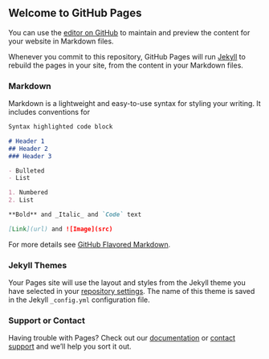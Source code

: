 ## Welcome to GitHub Pages	

 You can use the [editor on GitHub](https://github.com/nikhilraju/nikhilraju.github.io/edit/master/README.md) to maintain and preview the content for your website in Markdown files.	

 Whenever you commit to this repository, GitHub Pages will run [Jekyll](https://jekyllrb.com/) to rebuild the pages in your site, from the content in your Markdown files.	

 ### Markdown	

 Markdown is a lightweight and easy-to-use syntax for styling your writing. It includes conventions for	

 ```markdown	
Syntax highlighted code block	

 # Header 1	
## Header 2	
### Header 3	

 - Bulleted	
- List	

 1. Numbered	
2. List	

 **Bold** and _Italic_ and `Code` text	

 [Link](url) and ![Image](src)	
```	

 For more details see [GitHub Flavored Markdown](https://guides.github.com/features/mastering-markdown/).	

 ### Jekyll Themes	

 Your Pages site will use the layout and styles from the Jekyll theme you have selected in your [repository settings](https://github.com/nikhilraju/nikhilraju.github.io/settings). The name of this theme is saved in the Jekyll `_config.yml` configuration file.	

 ### Support or Contact	

 Having trouble with Pages? Check out our [documentation](https://help.github.com/categories/github-pages-basics/) or [contact support](https://github.com/contact) and we’ll help you sort it out.